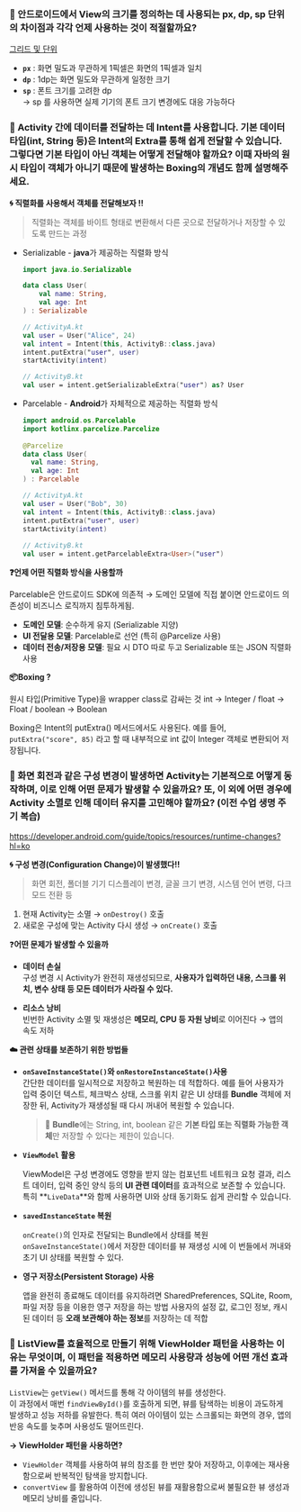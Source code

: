 ### 🤔 안드로이드에서 View의 크기를 정의하는 데 사용되는 px, dp, sp 단위의 차이점과 각각 언제 사용하는 것이 적절할까요?
    
  [그리드 및 단위](https://developer.android.com/design/ui/mobile/guides/layout-and-content/grids-and-units?hl=ko)
  - **`px`** : 화면 밀도과 무관하게 1픽셀은 화면의 1픽셀과 일치
  - **`dp`** : 1dp는 화면 밀도와 무관하게 일정한 크기
  - **`sp`** : 폰트 크기를 고려한 dp   
  → sp 를 사용하면 실제 기기의 폰트 크기 변경에도 대응 가능하다


### 🤔 Activity 간에 데이터를 전달하는 데 Intent를 사용합니다. 기본 데이터 타입(int, String 등)은 Intent의 Extra를 통해 쉽게 전달할 수 있습니다. 그렇다면 기본 타입이 아닌 객체는 어떻게 전달해야 할까요? 이때 자바의 원시 타입이 객체가 아니기 때문에 발생하는 Boxing의 개념도 함께 설명해주세요.

  **🌀 직렬화를 사용해서 객체를 전달해보자 !!**

  > 직렬화는 객체를 바이트 형태로 변환해서 다른 곳으로 전달하거나 저장할 수 있도록 만드는 과정

- Serializable - **java**가 제공하는 직렬화 방식

    ```kotlin
    import java.io.Serializable
    
    data class User(
        val name: String,
        val age: Int
    ) : Serializable
    ```

    ```kotlin
    // ActivityA.kt
    val user = User("Alice", 24)
    val intent = Intent(this, ActivityB::class.java)
    intent.putExtra("user", user)
    startActivity(intent)
    
    // ActivityB.kt
    val user = intent.getSerializableExtra("user") as? User
    ```

- Parcelable - **Android**가 자체적으로 제공하는 직렬화 방식

  ```kotlin
  import android.os.Parcelable
  import kotlinx.parcelize.Parcelize
        
  @Parcelize
  data class User(
    val name: String,
    val age: Int
  ) : Parcelable
  ```

  ```kotlin
  // ActivityA.kt
  val user = User("Bob", 30)
  val intent = Intent(this, ActivityB::class.java)
  intent.putExtra("user", user)
  startActivity(intent)
        
  // ActivityB.kt
  val user = intent.getParcelableExtra<User>("user")
  ```

**❓언제 어떤 직렬화 방식을 사용할까**
    
Parcelable은 안드로이드 SDK에 의존적 → 도메인 모델에 직접 붙이면 안드로이드 의존성이 비즈니스 로직까지 침투하게됨. 
    
- **도메인 모델**: 순수하게 유지 (Serializable 지양)
- **UI 전달용 모델**: Parcelable로 선언 (특히 @Parcelize 사용)
- **데이터 전송/저장용 모델**: 필요 시 DTO 따로 두고 Serializable 또는 JSON 직렬화 사용

**📦Boxing ?**
    
원시 타입(Primitive Type)을 wrapper class로 감싸는 것
int → Integer / float → Float / boolean → Boolean

Boxing은 Intent의 putExtra() 메서드에서도 사용된다. 
예를 들어, `putExtra("score", 85)` 라고 할 때 내부적으로 int 값이 Integer 객체로 변환되어 저장됩니다.


### 🤔 화면 회전과 같은 구성 변경이 발생하면 Activity는 기본적으로 어떻게 동작하며, 이로 인해 어떤 문제가 발생할 수 있을까요? 또, 이 외에 어떤 경우에 Activity 소멸로 인해 데이터 유지를 고민해야 할까요? (이전 수업 생명 주기 복습)

  https://developer.android.com/guide/topics/resources/runtime-changes?hl=ko

**🌀 구성 변경(Configuration Change)이 발생했다!!**

  > 화면 회전, 폴더블 기기 디스플레이 변경, 글꼴 크기 변경, 시스템 언어 변령, 다크 모드 전환 등
  1. 현재 Activity는 소멸 → `onDestroy()` 호출
  2. 새로운 구성에 맞는 Activity 다시 생성 → `onCreate()` 호출

❓**어떤 문제가 발생할 수 있을까**

- **데이터 손실**  
구성 변경 시 Activity가 완전히 재생성되므로, **사용자가 입력하던 내용, 스크롤 위치, 변수 상태 등 모든 데이터가 사라질 수 있다.**

- **리소스 낭비**  
빈번한 Activity 소멸 및 재생성은 **메모리, CPU 등 자원 낭비**로 이어진다 → 앱의 속도 저하


**☁️ 관련 상태를 보존하기 위한 방법들** 
    
- **`onSaveInstanceState()`와 `onRestoreInstanceState()`사용**  
간단한 데이터를 일시적으로 저장하고 복원하는 데 적합하다. 예를 들어 사용자가 입력 중이던 텍스트, 체크박스 상태, 스크롤 위치 같은 UI 상태를 **Bundle** 객체에 저장한 뒤, Activity가 재생성될 때 다시 꺼내어 복원할 수 있습니다.
        
    > 🚧 **Bundle**에는 String, int, boolean 같은 **기본 타입 또는 직렬화 가능한 객체**만 저장할 수 있다는 제한이 있습니다.
        

- **`ViewModel` 활용**
        
    ViewModel은 구성 변경에도 영향을 받지 않는 컴포넌트
    네트워크 요청 결과, 리스트 데이터, 입력 중인 양식 등의 **UI 관련 데이터**를 효과적으로 보존할 수 있습니다. 특히 **`LiveData`**와 함께 사용하면 UI와 상태 동기화도 쉽게 관리할 수 있습니다.
        

- **`savedInstanceState` 복원**
        
    `onCreate()`의 인자로 전달되는 Bundle에서 상태를 복원
    `onSaveInstanceState()`에서 저장한 데이터를 뷰 재생성 시에 이 번들에서 꺼내와 초기 UI 상태를 복원할 수 있다. 
        

- **영구 저장소(Persistent Storage) 사용**
        
    앱을 완전히 종료해도 데이터를 유지하려면 SharedPreferences, SQLite, Room, 파일 저장 등을 이용한 영구 저장을 하는 방법
    사용자의 설정 값, 로그인 정보, 캐시된 데이터 등 **오래 보관해야 하는 정보**를 저장하는 데 적합
        


### 🤔 ListView를 효율적으로 만들기 위해 ViewHolder 패턴을 사용하는 이유는 무엇이며, 이 패턴을 적용하면 메모리 사용량과 성능에 어떤 개선 효과를 가져올 수 있을까요?

  `ListView`는 `getView()` 메서드를 통해 각 아이템의 뷰를 생성한다.  
  이 과정에서 매번 `findViewById()`를 호출하게 되면, 뷰를 탐색하는 비용이 과도하게 발생하고 성능 저하를 유발한다. 특히 여러 아이템이 있는 스크롤되는 화면의 경우, 앱의 반응 속도를 늦추며 사용성도 떨어뜨린다.

  **→ ViewHolder 패턴을 사용하면?**
  - `ViewHolder` 객체를 사용하여 뷰의 참조를 한 번만 찾아 저장하고, 이후에는 재사용함으로써 반복적인 탐색을 방지합니다.
  - `convertView` 를 활용하여 이전에 생성된 뷰를 재활용함으로써 불필요한 뷰 생성과 메모리 낭비를 줄입니다.
